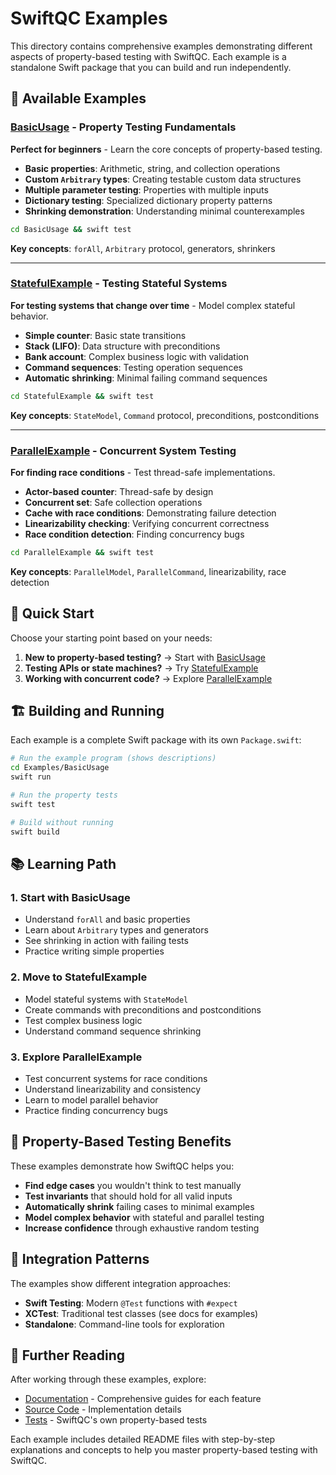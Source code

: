 # SwiftQC Examples

This directory contains comprehensive examples demonstrating different aspects of property-based testing with SwiftQC. Each example is a standalone Swift package that you can build and run independently.

## 📁 Available Examples

### [BasicUsage](BasicUsage/) - Property Testing Fundamentals
**Perfect for beginners** - Learn the core concepts of property-based testing.

- **Basic properties**: Arithmetic, string, and collection operations
- **Custom `Arbitrary` types**: Creating testable custom data structures  
- **Multiple parameter testing**: Properties with multiple inputs
- **Dictionary testing**: Specialized dictionary property patterns
- **Shrinking demonstration**: Understanding minimal counterexamples

```bash
cd BasicUsage && swift test
```

**Key concepts**: `forAll`, `Arbitrary` protocol, generators, shrinkers

---

### [StatefulExample](StatefulExample/) - Testing Stateful Systems
**For testing systems that change over time** - Model complex stateful behavior.

- **Simple counter**: Basic state transitions
- **Stack (LIFO)**: Data structure with preconditions
- **Bank account**: Complex business logic with validation
- **Command sequences**: Testing operation sequences
- **Automatic shrinking**: Minimal failing command sequences

```bash
cd StatefulExample && swift test
```

**Key concepts**: `StateModel`, `Command` protocol, preconditions, postconditions

---

### [ParallelExample](ParallelExample/) - Concurrent System Testing
**For finding race conditions** - Test thread-safe implementations.

- **Actor-based counter**: Thread-safe by design
- **Concurrent set**: Safe collection operations
- **Cache with race conditions**: Demonstrating failure detection
- **Linearizability checking**: Verifying concurrent correctness
- **Race condition detection**: Finding concurrency bugs

```bash
cd ParallelExample && swift test
```

**Key concepts**: `ParallelModel`, `ParallelCommand`, linearizability, race detection

## 🚀 Quick Start

Choose your starting point based on your needs:

1. **New to property-based testing?** → Start with [BasicUsage](BasicUsage/)
2. **Testing APIs or state machines?** → Try [StatefulExample](StatefulExample/)  
3. **Working with concurrent code?** → Explore [ParallelExample](ParallelExample/)

## 🏗️ Building and Running

Each example is a complete Swift package with its own `Package.swift`:

```bash
# Run the example program (shows descriptions)
cd Examples/BasicUsage
swift run

# Run the property tests  
swift test

# Build without running
swift build
```

## 📚 Learning Path

### 1. Start with BasicUsage
- Understand `forAll` and basic properties
- Learn about `Arbitrary` types and generators
- See shrinking in action with failing tests
- Practice writing simple properties

### 2. Move to StatefulExample
- Model stateful systems with `StateModel`
- Create commands with preconditions and postconditions
- Test complex business logic
- Understand command sequence shrinking

### 3. Explore ParallelExample
- Test concurrent systems for race conditions
- Understand linearizability and consistency
- Learn to model parallel behavior
- Practice finding concurrency bugs

## 🧪 Property-Based Testing Benefits

These examples demonstrate how SwiftQC helps you:

- **Find edge cases** you wouldn't think to test manually
- **Test invariants** that should hold for all valid inputs
- **Automatically shrink** failing cases to minimal examples
- **Model complex behavior** with stateful and parallel testing
- **Increase confidence** through exhaustive random testing

## 🔧 Integration Patterns

The examples show different integration approaches:

- **Swift Testing**: Modern `@Test` functions with `#expect`
- **XCTest**: Traditional test classes (see docs for examples)
- **Standalone**: Command-line tools for exploration

## 📖 Further Reading

After working through these examples, explore:

- [Documentation](../Docs/) - Comprehensive guides for each feature
- [Source Code](../Sources/SwiftQC/) - Implementation details
- [Tests](../Tests/) - SwiftQC's own property-based tests

Each example includes detailed README files with step-by-step explanations and concepts to help you master property-based testing with SwiftQC.